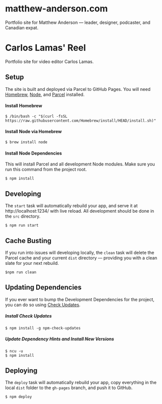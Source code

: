 # matthew-anderson.com

Portfolio site for Matthew Anderson — leader, designer, podcaster, and Canadian expat.

# Carlos Lamas' Reel

Portfolio site for video editor Carlos Lamas.

## Setup

The site is built and deployed via Parcel to GitHub Pages. You will need [Homebrew](https://brew.sh/), [Node](https://nodejs.org/en/download/package-manager), and [Parcel](https://parceljs.org/) installed.

#### Install Homebrew

`$ /bin/bash -c "$(curl -fsSL https://raw.githubusercontent.com/Homebrew/install/HEAD/install.sh)"`

#### Install Node via Homebrew

`$ brew install node`

#### Install Node Dependencies

This will install Parcel and all development Node modules. Make sure you run this command from the project root.

`$ npm install`

## Developing

The `start` task will automatically rebuild your app, and serve it at http://localhost:1234/ with live reload. All development should be done in the `src` directory.

`$ npm run start`

## Cache Busting

If you run into issues will developing locally, the `clean` task will delete the Parcel cache and your current `dist` directory — providing you with a clean slate for your next rebuild.

`$npm run clean`

## Updating Dependencies

If you ever want to bump the Development Dependencies for the project, you can do so using [Check Updates](https://www.npmjs.com/package/npm-check-updates).

##### Install Check Updates

`$ npm install -g npm-check-updates`

##### Update Dependency Hints and Install New Versions

```
$ ncu -u
$ npm install
```

## Deploying

The `deploy` task will automatically rebuild your app, copy everything in the local `dist` folder to the `gh-pages` branch, and push it to GitHub.

`$ npm deploy`
